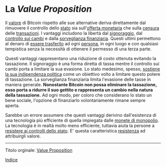# La _Value Proposition_



Il [valore](ch101-glossary.md#valore) di Bitcoin rispetto alle sue alternative deriva direttamente dal rimuovere il controllo dello [stato](ch101-glossary.md#stato) sia sull'[offerta monetaria](ch101-glossary.md#sussidio) che sulla [censura](chapters/ch101-glossary.md#censura) delle [transazioni](ch101-glossary.md#transazione). I vantaggi includono la libertà dal [signoraggio](https://it.wikipedia.org/wiki/Signoraggio), dal [controllo sui cambi](https://en.m.wikipedia.org/wiki/Foreign_exchange_controls) e dalla [sorveglianza finanziaria](https://it.wikipedia.org/wiki/Know_your_customer). Questi ultimi permettono al denaro di [essere trasferito](ch101-glossary.md#trasferimento) ad ogni [persona](ch101-glossary.md#persona), in ogni luogo e con qualsiasi tempistica senza la necessità di ottenere il permesso di una terza parte.

Questi vantaggi rappresentano una riduzione di costo ottenuta evitando la tassazione. Il signoraggio è una forma diretta di tassa mentre il controllo sui cambi porta a limitare la sua evasione. Lo stato medesimo, spesso, [sostiene la sua indipendenza politica](https://www.federalreserve.gov/faqs/about_12799.htm) come un obiettivo volto a limitare questo potere di tassazione. La sorveglianza finanziaria limita l'evasione delle tasse in maniera generale. **Nonostante Bitcoin non possa eliminare la tassazione, esso porta a ridurre il suo gettito e rappresenta un cambio nella natura della tassazione.**  Ad ogni modo, per coloro che considerano lo stato un bene sociale, l'opzione di finanziarlo volontariamente rimane sempre aperta.

Sarebbe un errore assumere che questi vantaggi derivino dall'esistenza di una tecnologia più efficiente di quella impiegata dalle [monete di monopolio](ch005-money-taxonomy.md). La tecnologia è in realtà molto meno efficiente, tuttavia aiuta la persone a [resistere ai controlli dello stato](ch016-risk-sharing-principle.md). E' questa caratteristica [resistenza](ch004-axiom-of-resistance.md) ad attribuirgli valore.

-------

Titolo orginale: [Value Proposition](https://github.com/libbitcoin/libbitcoin-system/wiki/Value-Proposition)  

[Indice](/README.md)



